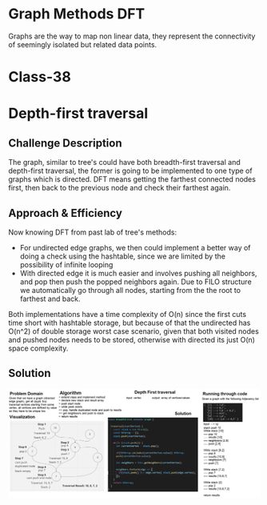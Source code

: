 # Graph Methods DFT
Graphs are the way to map non linear data, they represent the connectivity of seemingly isolated but related data points.

# Class-38
# Depth-first traversal
## Challenge Description
The graph, similar to tree's could have both breadth-first traversal and depth-first traversal, the former is going to be implemented to one type of graphs which is directed. DFT means getting the farthest connected nodes first, then back to the previous node and check their farthest again. 

## Approach & Efficiency
Now knowing DFT from past lab of tree's methods:
- For undirected edge graphs, we then could implement a better way of doing a check using the hashtable, since we are limited by the possibility of infinite looping
- With directed edge it is much easier and involves pushing all neighbors, and pop then push the popped neighbors again. Due to FILO structure we automatically go through all nodes, starting from the the root to farthest and back.

Both implementations have a time complexity of O(n) since the first cuts time short with hashtable storage, but because of that the undirected has O(n^2) of double storage worst case scenario, given that both visited nodes and pushed nodes needs to be stored, otherwise with directed its just O(n) space complexity.

## Solution
![whiteboard](../../resources/whiteboard-class-38.png)